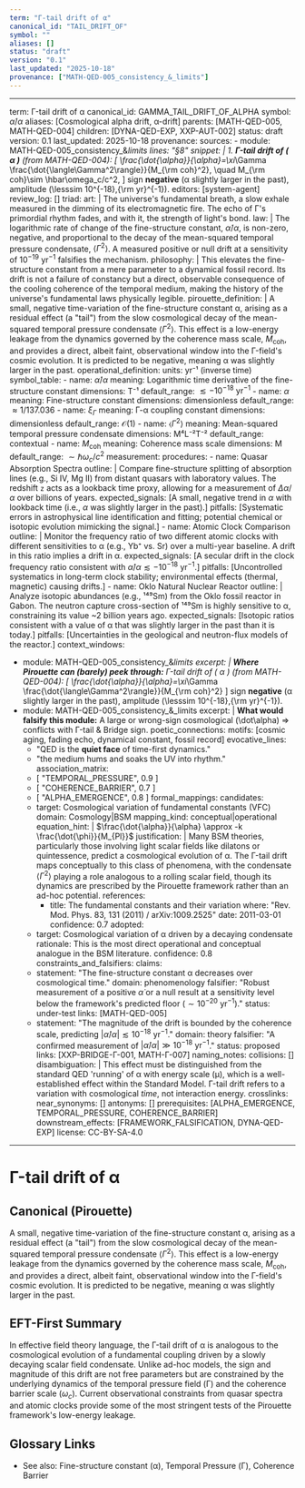 ```yaml
---
term: "Γ-tail drift of α"
canonical_id: "TAIL_DRIFT_OF"
symbol: ""
aliases: []
status: "draft"
version: "0.1"
last_updated: "2025-10-18"
provenance: ["MATH-QED-005_consistency_&_limits"]
---
```


---
term: Γ-tail drift of α
canonical_id: GAMMA_TAIL_DRIFT_OF_ALPHA
symbol: $\dot{\alpha}/\alpha$
aliases: [Cosmological alpha drift, α-drift]
parents: [MATH-QED-005, MATH-QED-004]
children: [DYNA-QED-EXP, XXP-AUT-002]
status: draft
version: 0.1
last_updated: 2025-10-18
provenance:
  sources:
    - module: MATH-QED-005_consistency_&_limits
      lines: "§8"
      snippet: |
        1. **Γ-tail drift of ( α )** (from MATH-QED-004):
           [
           \frac{\dot{\alpha}}{\alpha}=\xi_\Gamma \frac{\dot{\langle\Gamma^2\rangle}}{M_{\rm coh}^2},
           \quad M_{\rm coh}\sim \hbar\omega_c/c^2,
           ]
           sign **negative** (α slightly larger in the past), amplitude (\lesssim 10^{-18},{\rm yr}^{-1}).
  editors: [system-agent]
  review_log: []
triad:
  art: |
    The universe's fundamental breath, a slow exhale measured in the dimming of its electromagnetic fire. The echo of Γ's primordial rhythm fades, and with it, the strength of light's bond.
  law: |
    The logarithmic rate of change of the fine-structure constant, $\dot{\alpha}/\alpha$, is non-zero, negative, and proportional to the decay of the mean-squared temporal pressure condensate, $\langle\Gamma^2\rangle$. A measured positive or null drift at a sensitivity of $10^{-19} \text{ yr}^{-1}$ falsifies the mechanism.
  philosophy: |
    This elevates the fine-structure constant from a mere parameter to a dynamical fossil record. Its drift is not a failure of constancy but a direct, observable consequence of the cooling coherence of the temporal medium, making the history of the universe's fundamental laws physically legible.
pirouette_definition: |
  A small, negative time-variation of the fine-structure constant α, arising as a residual effect (a "tail") from the slow cosmological decay of the mean-squared temporal pressure condensate $\langle\Gamma^2\rangle$. This effect is a low-energy leakage from the dynamics governed by the coherence mass scale, $M_{\text{coh}}$, and provides a direct, albeit faint, observational window into the Γ-field's cosmic evolution. It is predicted to be negative, meaning α was slightly larger in the past.
operational_definition:
  units: yr⁻¹ (inverse time)
  symbol_table:
    - name: $\dot{\alpha}/\alpha$
      meaning: Logarithmic time derivative of the fine-structure constant
      dimensions: T⁻¹
      default_range: $\lesssim -10^{-18} \text{ yr}^{-1}$
    - name: $\alpha$
      meaning: Fine-structure constant
      dimensions: dimensionless
      default_range: $\approx 1/137.036$
    - name: $\xi_\Gamma$
      meaning: Γ-α coupling constant
      dimensions: dimensionless
      default_range: $\mathcal{O}(1)$
    - name: $\langle\Gamma^2\rangle$
      meaning: Mean-squared temporal pressure condensate
      dimensions: M⁴L⁻²T⁻²
      default_range: contextual
    - name: $M_{\text{coh}}$
      meaning: Coherence mass scale
      dimensions: M
      default_range: $\sim \hbar\omega_c/c^2$
  measurement:
    procedures:
      - name: Quasar Absorption Spectra
        outline: |
          Compare fine-structure splitting of absorption lines (e.g., Si IV, Mg II) from distant quasars with laboratory values. The redshift `z` acts as a lookback time proxy, allowing for a measurement of $\Delta\alpha/\alpha$ over billions of years.
        expected_signals: [A small, negative trend in $\alpha$ with lookback time (i.e., $\alpha$ was slightly larger in the past).]
        pitfalls: [Systematic errors in astrophysical line identification and fitting; potential chemical or isotopic evolution mimicking the signal.]
      - name: Atomic Clock Comparison
        outline: |
          Monitor the frequency ratio of two different atomic clocks with different sensitivities to α (e.g., Yb⁺ vs. Sr) over a multi-year baseline. A drift in this ratio implies a drift in α.
        expected_signals: [A secular drift in the clock frequency ratio consistent with $\dot{\alpha}/\alpha \lesssim -10^{-18} \text{ yr}^{-1}$.]
        pitfalls: [Uncontrolled systematics in long-term clock stability; environmental effects (thermal, magnetic) causing drifts.]
      - name: Oklo Natural Nuclear Reactor
        outline: |
          Analyze isotopic abundances (e.g., ¹⁴⁹Sm) from the Oklo fossil reactor in Gabon. The neutron capture cross-section of ¹⁴⁹Sm is highly sensitive to α, constraining its value ~2 billion years ago.
        expected_signals: [Isotopic ratios consistent with a value of α that was slightly larger in the past than it is today.]
        pitfalls: [Uncertainties in the geological and neutron-flux models of the reactor.]
context_windows:
  - module: MATH-QED-005_consistency_&_limits
    excerpt: |
      **Where Pirouette can (barely) peek through:** Γ-tail drift of ( α ) (from MATH-QED-004):
      [ \frac{\dot{\alpha}}{\alpha}=\xi_\Gamma \frac{\dot{\langle\Gamma^2\rangle}}{M_{\rm coh}^2} ]
      sign **negative** (α slightly larger in the past), amplitude (\lesssim 10^{-18},{\rm yr}^{-1}).
  - module: MATH-QED-005_consistency_&_limits
    excerpt: |
      **What would falsify this module:**
      A large or wrong-sign cosmological (\dot\alpha) ⇒ conflicts with Γ-tail & Bridge sign.
poetic_connections:
  motifs: [cosmic aging, fading echo, dynamical constant, fossil record]
  evocative_lines:
    - "QED is the **quiet face** of time-first dynamics."
    - "the medium hums and soaks the UV into rhythm."
  association_matrix:
    - [ "TEMPORAL_PRESSURE", 0.9 ]
    - [ "COHERENCE_BARRIER", 0.7 ]
    - [ "ALPHA_EMERGENCE", 0.8 ]
formal_mappings:
  candidates:
    - target: Cosmological variation of fundamental constants (VFC)
      domain: Cosmology|BSM
      mapping_kind: conceptual|operational
      equation_hint: |
        $\frac{\dot{\alpha}}{\alpha} \approx -k \frac{\dot{\phi}}{M_{Pl}}$
      justification: |
        Many BSM theories, particularly those involving light scalar fields like dilatons or quintessence, predict a cosmological evolution of α. The Γ-tail drift maps conceptually to this class of phenomena, with the condensate $\langle\Gamma^2\rangle$ playing a role analogous to a rolling scalar field, though its dynamics are prescribed by the Pirouette framework rather than an ad-hoc potential.
      references:
        - title: The fundamental constants and their variation
          where: "Rev. Mod. Phys. 83, 131 (2011) / arXiv:1009.2525"
          date: 2011-03-01
      confidence: 0.7
  adopted:
    - target: Cosmological variation of α driven by a decaying condensate
      rationale: This is the most direct operational and conceptual analogue in the BSM literature.
      confidence: 0.8
constraints_and_falsifiers:
  claims:
    - statement: "The fine-structure constant α decreases over cosmological time."
      domain: phenomenology
      falsifier: "Robust measurement of a positive $\dot{\alpha}$ or a null result at a sensitivity level below the framework's predicted floor ($\sim 10^{-20} \text{ yr}^{-1}$)."
      status: under-test
      links: [MATH-QED-005]
    - statement: "The magnitude of the drift is bounded by the coherence scale, predicting $|\dot{\alpha}/\alpha| \lesssim 10^{-18} \text{ yr}^{-1}$."
      domain: theory
      falsifier: "A confirmed measurement of $|\dot{\alpha}/\alpha| \gg 10^{-18} \text{ yr}^{-1}$."
      status: proposed
      links: [XXP-BRIDGE-Γ-001, MATH-Γ-007]
naming_notes:
  collisions: []
  disambiguation: |
    This effect must be distinguished from the standard QED 'running' of α with energy scale (μ), which is a well-established effect within the Standard Model. Γ-tail drift refers to a variation with cosmological *time*, not interaction energy.
crosslinks:
  near_synonyms: []
  antonyms: []
  prerequisites: [ALPHA_EMERGENCE, TEMPORAL_PRESSURE, COHERENCE_BARRIER]
  downstream_effects: [FRAMEWORK_FALSIFICATION, DYNA-QED-EXP]
license: CC-BY-SA-4.0
---

# Γ-tail drift of α

## Canonical (Pirouette)
A small, negative time-variation of the fine-structure constant α, arising as a residual effect (a "tail") from the slow cosmological decay of the mean-squared temporal pressure condensate $\langle\Gamma^2\rangle$. This effect is a low-energy leakage from the dynamics governed by the coherence mass scale, $M_{\text{coh}}$, and provides a direct, albeit faint, observational window into the Γ-field's cosmic evolution. It is predicted to be negative, meaning α was slightly larger in the past.

## EFT-First Summary
In effective field theory language, the Γ-tail drift of α is analogous to the cosmological evolution of a fundamental coupling driven by a slowly decaying scalar field condensate. Unlike ad-hoc models, the sign and magnitude of this drift are not free parameters but are constrained by the underlying dynamics of the temporal pressure field (Γ) and the coherence barrier scale ($\omega_c$). Current observational constraints from quasar spectra and atomic clocks provide some of the most stringent tests of the Pirouette framework's low-energy leakage.

## Glossary Links
- See also: Fine-structure constant (α), Temporal Pressure (Γ), Coherence Barrier